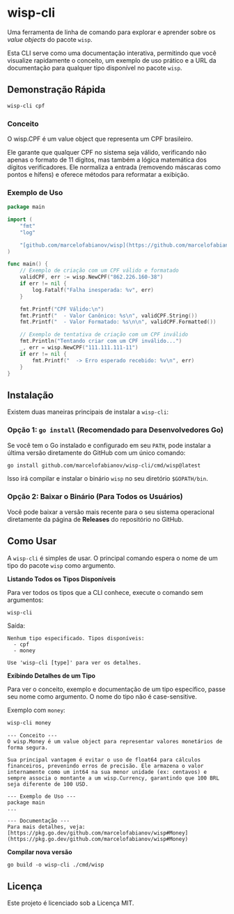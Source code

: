 # wisp-cli

Uma ferramenta de linha de comando para explorar e aprender sobre os *value objects* do pacote `wisp`.

Esta CLI serve como uma documentação interativa, permitindo que você visualize rapidamente o conceito, um exemplo de uso prático e a URL da documentação para qualquer tipo disponível no pacote `wisp`.

## Demonstração Rápida

```sh
wisp-cli cpf
```

### Conceito
O wisp.CPF é um value object que representa um CPF brasileiro.

Ele garante que qualquer CPF no sistema seja válido, verificando não apenas o formato de 11 dígitos, mas também a lógica matemática dos dígitos verificadores. Ele normaliza a entrada (removendo máscaras como pontos e hífens) e oferece métodos para reformatar a exibição.

### Exemplo de Uso

```go
package main

import (
	"fmt"
	"log"

	"[github.com/marcelofabianov/wisp](https://github.com/marcelofabianov/wisp)"
)

func main() {
	// Exemplo de criação com um CPF válido e formatado
	validCPF, err := wisp.NewCPF("862.226.160-38")
	if err != nil {
		log.Fatalf("Falha inesperada: %v", err)
	}

	fmt.Printf("CPF Válido:\n")
	fmt.Printf("  - Valor Canônico: %s\n", validCPF.String())
	fmt.Printf("  - Valor Formatado: %s\n\n", validCPF.Formatted())

	// Exemplo de tentativa de criação com um CPF inválido
	fmt.Println("Tentando criar com um CPF inválido...")
	_, err = wisp.NewCPF("111.111.111-11")
	if err != nil {
		fmt.Printf("  -> Erro esperado recebido: %v\n", err)
	}
}
```

## Instalação

Existem duas maneiras principais de instalar a `wisp-cli`:

### Opção 1: `go install` (Recomendado para Desenvolvedores Go)

Se você tem o Go instalado e configurado em seu `PATH`, pode instalar a última versão diretamente do GitHub com um único comando:

```sh
go install github.com/marcelofabianov/wisp-cli/cmd/wisp@latest
```

Isso irá compilar e instalar o binário `wisp` no seu diretório `$GOPATH/bin`.

### Opção 2: Baixar o Binário (Para Todos os Usuários)

Você pode baixar a versão mais recente para o seu sistema operacional diretamente da página de **Releases** do repositório no GitHub.

## Como Usar

A `wisp-cli` é simples de usar. O principal comando espera o nome de um tipo do pacote `wisp` como argumento.

**Listando Todos os Tipos Disponíveis**

Para ver todos os tipos que a CLI conhece, execute o comando sem argumentos:

```sh
wisp-cli
```

Saída:

```
Nenhum tipo especificado. Tipos disponíveis:
  - cpf
  - money

Use 'wisp-cli [type]' para ver os detalhes.
```

**Exibindo Detalhes de um Tipo**

Para ver o conceito, exemplo e documentação de um tipo específico, passe seu nome como argumento. O nome do tipo não é case-sensitive.

Exemplo com `money`:

```sh
wisp-cli money
```

```
--- Conceito ---
O wisp.Money é um value object para representar valores monetários de forma segura.

Sua principal vantagem é evitar o uso de float64 para cálculos financeiros, prevenindo erros de precisão. Ele armazena o valor internamente como um int64 na sua menor unidade (ex: centavos) e sempre associa o montante a um wisp.Currency, garantindo que 100 BRL seja diferente de 100 USD.

--- Exemplo de Uso ---
package main
...

--- Documentação ---
Para mais detalhes, veja: [https://pkg.go.dev/github.com/marcelofabianov/wisp#Money](https://pkg.go.dev/github.com/marcelofabianov/wisp#Money)
```

**Compilar nova versão**

```
go build -o wisp-cli ./cmd/wisp
```


## Licença

Este projeto é licenciado sob a Licença MIT.
